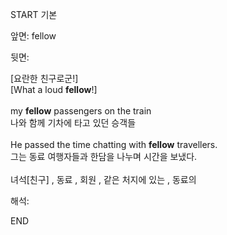 START
기본

앞면:
fellow


뒷면:
<div><div><div>[요란한 친구로군!]</div></div><div><div>[What a loud <strong>fellow</strong>!]</div></div></div><div><br></div><div><div>my <strong>fellow</strong> passengers on the train </div><div><div>나와 함께 기차에 타고 있던 승객들</div></div></div><div><br></div><div><div>He passed the time chatting with <strong>fellow</strong> travellers. </div><div><div>그는 동료 여행자들과 한담을 나누며 시간을 보냈다.</div></div></div><div><br></div><div>녀석[친구] , 동료 , 회원 , 같은 처지에 있는 , 동료의</div>


해석:

END